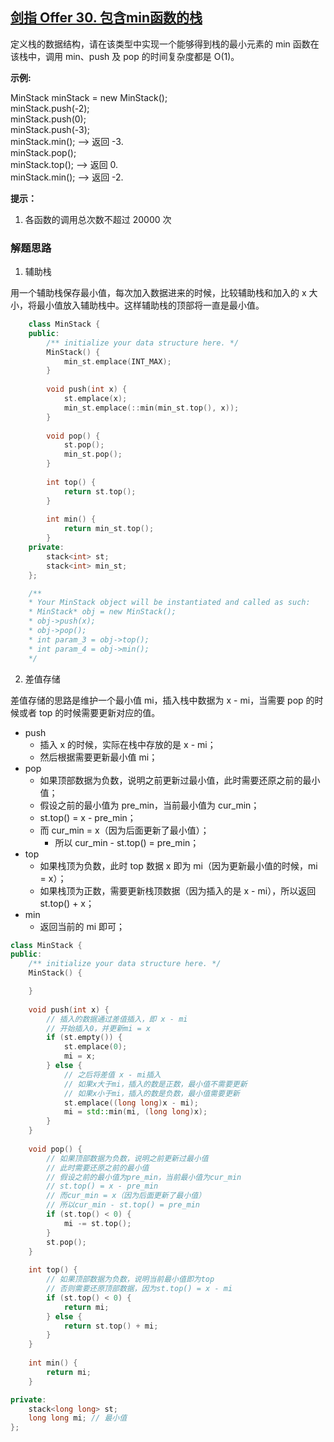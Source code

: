 ## [剑指 Offer 30. 包含min函数的栈](https://leetcode.cn/problems/bao-han-minhan-shu-de-zhan-lcof/)

定义栈的数据结构，请在该类型中实现一个能够得到栈的最小元素的 min 函数在该栈中，调用 min、push 及 pop 的时间复杂度都是 O(1)。

**示例:**

MinStack minStack = new MinStack();  
minStack.push(-2);  
minStack.push(0);  
minStack.push(-3);  
minStack.min(); --> 返回 -3.  
minStack.pop();  
minStack.top(); --> 返回 0.  
minStack.min(); --> 返回 -2.

**提示：**

1. 各函数的调用总次数不超过 20000 次

### 解题思路

1. 辅助栈

用一个辅助栈保存最小值，每次加入数据进来的时候，比较辅助栈和加入的 x 大小，将最小值放入辅助栈中。这样辅助栈的顶部将一直是最小值。

```cpp
    class MinStack {
    public:
        /** initialize your data structure here. */
        MinStack() {
            min_st.emplace(INT_MAX);
        }
        
        void push(int x) {
            st.emplace(x);
            min_st.emplace(::min(min_st.top(), x));
        }
        
        void pop() {
            st.pop();
            min_st.pop();
        }
        
        int top() {
            return st.top();
        }
        
        int min() {
            return min_st.top();
        }
    private:
        stack<int> st;
        stack<int> min_st;
    };

    /**
    * Your MinStack object will be instantiated and called as such:
    * MinStack* obj = new MinStack();
    * obj->push(x);
    * obj->pop();
    * int param_3 = obj->top();
    * int param_4 = obj->min();
    */
```

2. 差值存储

差值存储的思路是维护一个最小值 mi，插入栈中数据为 x - mi，当需要 pop 的时候或者 top 的时候需要更新对应的值。

- push
	- 插入 x 的时候，实际在栈中存放的是 x - mi；
	- 然后根据需要更新最小值 mi；
- pop
	- 如果顶部数据为负数，说明之前更新过最小值，此时需要还原之前的最小值；
	- 假设之前的最小值为 pre_min，当前最小值为 cur_min；
	- st.top() = x - pre_min；
	- 而 cur_min = x（因为后面更新了最小值）；
       - 所以 cur_min - st.top() = pre_min；
- top
	- 如果栈顶为负数，此时 top 数据 x 即为 mi（因为更新最小值的时候，mi = x）；
	- 如果栈顶为正数，需要更新栈顶数据（因为插入的是 x - mi），所以返回 st.top() + x；
- min
	- 返回当前的 mi 即可；

```cpp
class MinStack {
public:
    /** initialize your data structure here. */
    MinStack() {

    }
    
    void push(int x) {
        // 插入的数据通过差值插入，即 x - mi
        // 开始插入0，并更新mi = x
        if (st.empty()) {
            st.emplace(0);
            mi = x;
        } else {
            // 之后将差值 x - mi插入
            // 如果x大于mi，插入的数是正数，最小值不需要更新
            // 如果x小于mi，插入的数是负数，最小值需要更新
            st.emplace((long long)x - mi);
            mi = std::min(mi, (long long)x);
        }
    }
    
    void pop() {
        // 如果顶部数据为负数，说明之前更新过最小值
        // 此时需要还原之前的最小值
        // 假设之前的最小值为pre_min，当前最小值为cur_min
        // st.top() = x - pre_min
        // 而cur_min = x（因为后面更新了最小值）
        // 所以cur_min - st.top() = pre_min
        if (st.top() < 0) {
            mi -= st.top();
        }
        st.pop();
    }
    
    int top() {
        // 如果顶部数据为负数，说明当前最小值即为top
        // 否则需要还原顶部数据，因为st.top() = x - mi
        if (st.top() < 0) {
            return mi;
        } else {
            return st.top() + mi;
        }
    }
    
    int min() {
        return mi;
    }

private:
    stack<long long> st;
    long long mi; // 最小值
};
```